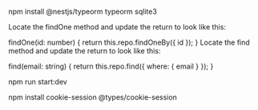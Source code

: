 npm install @nestjs/typeorm typeorm sqlite3

Locate the findOne method and update the return to look like this:

findOne(id: number) {
return this.repo.findOneBy({ id });
}
Locate the find method and update the return to look like this:

find(email: string) {
return this.repo.find({ where: { email } });
}

npm run start:dev

npm install cookie-session @types/cookie-session
